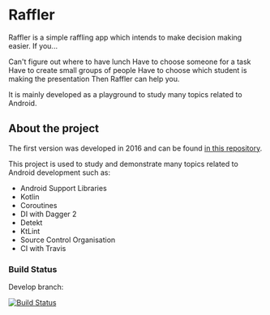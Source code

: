 # Raffler

Raffler is a simple raffling app which intends to make decision making easier. If you...

Can't figure out where to have lunch
Have to choose someone for a task
Have to create small groups of people
Have to choose which student is making the presentation
Then Raffler can help you.

It is mainly developed as a playground to study many topics related to Android.

## About the project

The first version was developed in 2016 and can be found [in this repository](https://github.com/fibelatti/raffler).

This project is used to study and demonstrate many topics related to Android development such as:
- Android Support Libraries
- Kotlin
- Coroutines
- DI with Dagger 2
- Detekt
- KtLint
- Source Control Organisation
- CI with Travis

### Build Status

Develop branch:

[![Build Status](https://api.travis-ci.org/fibelatti/raffler-kotlin.svg?branch=develop)](https://travis-ci.org/fibelatti/raffler-kotlin)